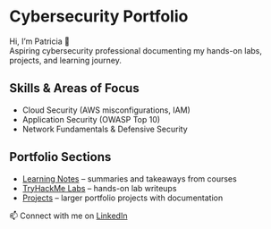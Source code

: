 # Cybersecurity Portfolio

Hi, I’m Patricia 👋  
Aspiring cybersecurity professional documenting my hands-on labs, projects, and learning journey.  

## Skills & Areas of Focus
- Cloud Security (AWS misconfigurations, IAM)
- Application Security (OWASP Top 10)
- Network Fundamentals & Defensive Security

## Portfolio Sections
- [Learning Notes](./learning) – summaries and takeaways from courses
- [TryHackMe Labs](./tryhackme) – hands-on lab writeups
- [Projects](./projects) – larger portfolio projects with documentation

📫 Connect with me on [LinkedIn](https://www.linkedin.com/in/patriciayeh/)
